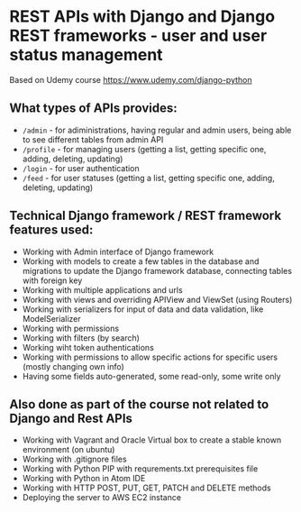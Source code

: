 # REST APIs with Django and Django REST frameworks - user and user status management

Based on Udemy course https://www.udemy.com/django-python

## What types of APIs provides:
* `/admin` - for adiministrations, having regular and admin users, being able to see different tables from admin API
* `/profile` - for managing users (getting a list, getting specific one, adding, deleting, updating)
* `/login` - for user authentication
* `/feed` - for user statuses (getting a list, getting specific one, adding, deleting, updating)

## Technical Django framework / REST framework features used:
* Working with Admin interface of Django framework
* Working with models to create a few tables in the database and migrations to update the Django framework database, connecting tables with foreign key
* Working with multiple applications and urls
* Working with views and overriding APIView and ViewSet (using Routers)
* Working with serializers for input of data and data validation, like ModelSerializer
* Working with permissions 
* Working with filters (by search)
* Working wiht token authentications
* Working with permissions to allow specific actions for specific users (mostly changing own info)
* Having some fields auto-generated, some read-only, some write only

## Also done as part of the course not related to Django and Rest APIs
* Working with Vagrant and Oracle Virtual box to create a stable known environment (on ubuntu)
* Working with .gitignore files
* Working with Python PIP with requrements.txt prerequisites file
* Working with Python in Atom IDE
* Working with HTTP POST, PUT, GET, PATCH and DELETE methods
* Deploying the server to AWS EC2 instance
